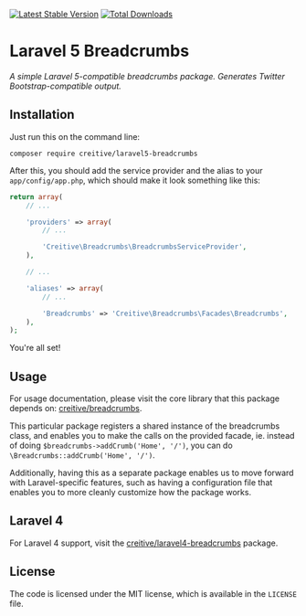[![Latest Stable Version](https://poser.pugx.org/creitive/laravel5-breadcrumbs/version.png)](https://packagist.org/packages/creitive/laravel5-breadcrumbs) [![Total Downloads](https://poser.pugx.org/creitive/laravel5-breadcrumbs/d/total.png)](https://packagist.org/packages/creitive/laravel5-breadcrumbs)

Laravel 5 Breadcrumbs
=====================

*A simple Laravel 5-compatible breadcrumbs package. Generates Twitter Bootstrap-compatible output.*


Installation
------------

Just run this on the command line:

```
composer require creitive/laravel5-breadcrumbs
```

After this, you should add the service provider and the alias to your `app/config/app.php`, which should make it look something like this:

```php
return array(
	// ...

	'providers' => array(
		// ...

		'Creitive\Breadcrumbs\BreadcrumbsServiceProvider',
	),

	// ...

	'aliases' => array(
		// ...

		'Breadcrumbs' => 'Creitive\Breadcrumbs\Facades\Breadcrumbs',
	),
);
```

You're all set!


Usage
-----

For usage documentation, please visit the core library that this package depends on: [creitive/breadcrumbs](https://github.com/creitive/breadcrumbs).

This particular package registers a shared instance of the breadcrumbs class, and enables you to make the calls on the provided facade, ie. instead of doing `$breadcrumbs->addCrumb('Home', '/')`, you can do `\Breadcrumbs::addCrumb('Home', '/')`.

Additionally, having this as a separate package enables us to move forward with Laravel-specific features, such as having a configuration file that enables you to more cleanly customize how the package works.


Laravel 4
---------

For Laravel 4 support, visit the [creitive/laravel4-breadcrumbs](https://github.com/creitive/laravel4-breadcrumbs) package.


License
-------

The code is licensed under the MIT license, which is available in the `LICENSE` file.
